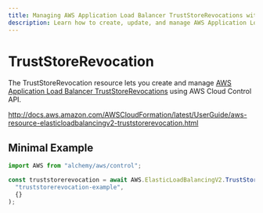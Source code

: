 ```yaml
---
title: Managing AWS Application Load Balancer TrustStoreRevocations with Alchemy
description: Learn how to create, update, and manage AWS Application Load Balancer TrustStoreRevocations using Alchemy Cloud Control.
---
```


# TrustStoreRevocation

The TrustStoreRevocation resource lets you create and manage [AWS Application Load Balancer TrustStoreRevocations](https://docs.aws.amazon.com/elasticloadbalancing/latest/userguide/) using AWS Cloud Control API.

http://docs.aws.amazon.com/AWSCloudFormation/latest/UserGuide/aws-resource-elasticloadbalancingv2-truststorerevocation.html

## Minimal Example

```ts
import AWS from "alchemy/aws/control";

const truststorerevocation = await AWS.ElasticLoadBalancingV2.TrustStoreRevocation(
  "truststorerevocation-example",
  {}
);
```

